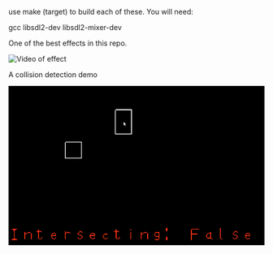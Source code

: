 use make (target) to build each of these.
You will need:

gcc
libsdl2-dev
libsdl2-mixer-dev

One of the best effects in this repo.

![Video of effect](peek4.gif)

A collision detection demo

![Video of effect](capture_phystest.gif)
